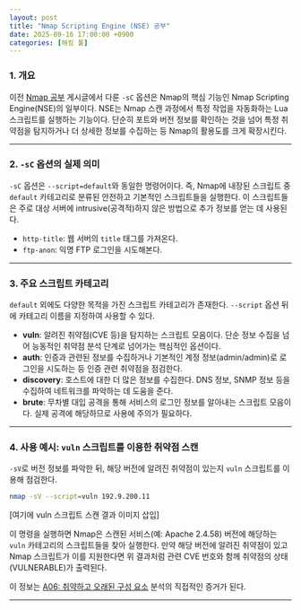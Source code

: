 ```yaml
---
layout: post
title: "Nmap Scripting Engine (NSE) 공부"
date: 2025-09-16 17:00:00 +0900
categories: [해킹 툴]
---
```


### 1. 개요

이전 [Nmap 공부](https://hamap0.github.io/study/해킹툴/2025/09/04/Nmap_study.html) 게시글에서 다룬 `-sC` 옵션은 Nmap의 핵심 기능인 Nmap Scripting Engine(NSE)의 일부이다. NSE는 Nmap 스캔 과정에서 특정 작업을 자동화하는 Lua 스크립트를 실행하는 기능이다. 단순히 포트와 버전 정보를 확인하는 것을 넘어 특정 취약점을 탐지하거나 더 상세한 정보를 수집하는 등 Nmap의 활용도를 크게 확장시킨다.

---

### 2. `-sC` 옵션의 실제 의미

`-sC` 옵션은 `--script=default`와 동일한 명령어이다. 즉, Nmap에 내장된 스크립트 중 `default` 카테고리로 분류된 안전하고 기본적인 스크립트들을 실행한다. 이 스크립트들은 주로 대상 서버에 intrusive(공격적)하지 않은 방법으로 추가 정보를 얻는 데 사용된다.
*   `http-title`: 웹 서버의 `title` 태그를 가져온다.
*   `ftp-anon`: 익명 FTP 로그인을 시도해본다.

---

### 3. 주요 스크립트 카테고리

`default` 외에도 다양한 목적을 가진 스크립트 카테고리가 존재한다. `--script` 옵션 뒤에 카테고리 이름을 지정하여 사용할 수 있다.

*   **vuln**: 알려진 취약점(CVE 등)을 탐지하는 스크립트 모음이다. 단순 정보 수집을 넘어 능동적인 취약점 분석 단계로 넘어가는 핵심적인 옵션이다.
*   **auth**: 인증과 관련된 정보를 수집하거나 기본적인 계정 정보(admin/admin)로 로그인을 시도하는 등 인증 관련 취약점을 점검한다.
*   **discovery**: 호스트에 대한 더 많은 정보를 수집한다. DNS 정보, SNMP 정보 등을 수집하여 네트워크를 파악하는 데 도움을 준다.
*   **brute**: 무차별 대입 공격을 통해 서비스의 로그인 정보를 알아내는 스크립트 모음이다. 실제 공격에 해당하므로 사용에 주의가 필요하다.

---

### 4. 사용 예시: `vuln` 스크립트를 이용한 취약점 스캔

`-sV`로 버전 정보를 파악한 뒤, 해당 버전에 알려진 취약점이 있는지 `vuln` 스크립트를 이용해 점검한다.

```bash
nmap -sV --script=vuln 192.9.200.11
```
[여기에 vuln 스크립트 스캔 결과 이미지 삽입]

이 명령을 실행하면 Nmap은 스캔된 서비스(예: Apache 2.4.58) 버전에 해당하는 `vuln` 카테고리의 스크립트들을 찾아 실행한다. 만약 해당 버전에 알려진 취약점이 있고 Nmap 스크립트가 이를 지원한다면 위 결과처럼 관련 CVE 번호와 함께 취약점의 상태(VULNERABLE)가 출력된다.

이 정보는 [A06: 취약하고 오래된 구성 요소](https://hamap0.github.io/projects/owasp-top-10/2025/08/30/A06_Vulnerable-and-Outdated-Components.html) 분석의 직접적인 증거가 된다.

<hr class="short-rule">
